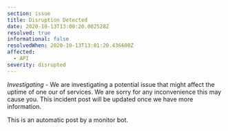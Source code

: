 ```yaml
---
section: issue
title: Disruption Detected
date: 2020-10-13T13:00:20.002528Z
resolved: true
informational: false
resolvedWhen: 2020-10-13T13:01:20.436600Z
affected:
  - API
severity: disrupted
---
```

*Investigating* - We are investigating a potential issue that might affect the uptime of one our of services. We are sorry for any inconvenience this may cause you. This incident post will be updated once we have more information.

This is an automatic post by a monitor bot.
        